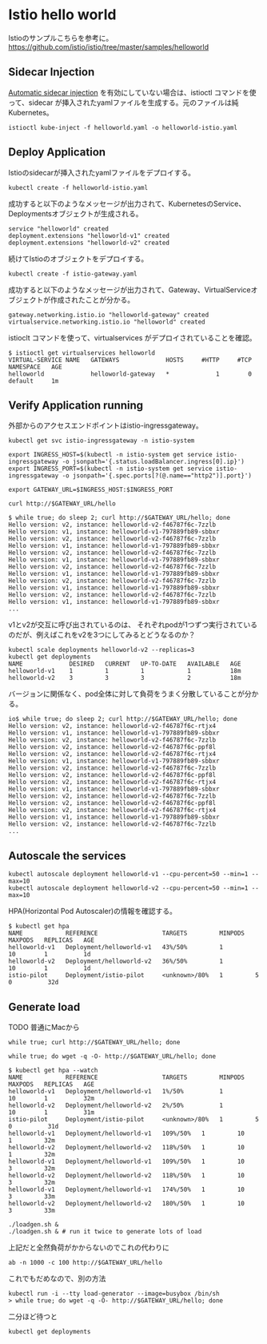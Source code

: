# Istio hello world
Istioのサンプルこちらを参考に。
https://github.com/istio/istio/tree/master/samples/helloworld

## Sidecar Injection
[Automatic sidecar injection](https://istio.io/docs/setup/kubernetes/sidecar-injection/#automatic-sidecar-injection) を有効にしていない場合は、istioctl コマンドを使って、sidecar が挿入されたyamlファイルを生成する。元のファイルは純Kubernetes。

```
istioctl kube-inject -f helloworld.yaml -o helloworld-istio.yaml
```

## Deploy Application
Istioのsidecarが挿入されたyamlファイルをデプロイする。
```
kubectl create -f helloworld-istio.yaml
```

成功すると以下のようなメッセージが出力されて、KubernetesのService、Deploymentsオブジェクトが生成される。
```
service "helloworld" created
deployment.extensions "helloworld-v1" created
deployment.extensions "helloworld-v2" created
```

続けてIstioのオブジェクトをデプロイする。
 ```
 kubectl create -f istio-gateway.yaml
 ```

成功すると以下のようなメッセージが出力されて、Gateway、VirtualServiceオブジェクトが作成されたことが分かる。
```
gateway.networking.istio.io "helloworld-gateway" created
virtualservice.networking.istio.io "helloworld" created
```

istioclt コマンドを使って、virtualservices がデプロイされていることを確認。
```
$ istioctl get virtualservices helloworld
VIRTUAL-SERVICE NAME   GATEWAYS             HOSTS     #HTTP     #TCP      NAMESPACE   AGE
helloworld             helloworld-gateway   *             1        0      default     1m
```


## Verify Application running

外部からのアクセスエンドポイントはistio-ingressgateway。
```
kubectl get svc istio-ingressgateway -n istio-system
```

```
export INGRESS_HOST=$(kubectl -n istio-system get service istio-ingressgateway -o jsonpath='{.status.loadBalancer.ingress[0].ip}')
export INGRESS_PORT=$(kubectl -n istio-system get service istio-ingressgateway -o jsonpath='{.spec.ports[?(@.name=="http2")].port}')

export GATEWAY_URL=$INGRESS_HOST:$INGRESS_PORT
```

```
curl http://$GATEWAY_URL/hello
```

```
$ while true; do sleep 2; curl http://$GATEWAY_URL/hello; done
Hello version: v2, instance: helloworld-v2-f46787f6c-7zzlb
Hello version: v1, instance: helloworld-v1-797889fb89-sbbxr
Hello version: v2, instance: helloworld-v2-f46787f6c-7zzlb
Hello version: v1, instance: helloworld-v1-797889fb89-sbbxr
Hello version: v2, instance: helloworld-v2-f46787f6c-7zzlb
Hello version: v1, instance: helloworld-v1-797889fb89-sbbxr
Hello version: v2, instance: helloworld-v2-f46787f6c-7zzlb
Hello version: v1, instance: helloworld-v1-797889fb89-sbbxr
Hello version: v2, instance: helloworld-v2-f46787f6c-7zzlb
Hello version: v1, instance: helloworld-v1-797889fb89-sbbxr
Hello version: v2, instance: helloworld-v2-f46787f6c-7zzlb
Hello version: v1, instance: helloworld-v1-797889fb89-sbbxr
...
```
v1とv2が交互に呼び出されているのは、
それぞれpodが1つずつ実行されているのだが、例えばこれをv2を3つにしてみるとどうなるのか？

```
kubectl scale deployments helloworld-v2 --replicas=3
kubectl get deployments
NAME             DESIRED   CURRENT   UP-TO-DATE   AVAILABLE   AGE
helloworld-v1    1         1         1            1           18m
helloworld-v2    3         3         3            2           18m
```

バージョンに関係なく、pod全体に対して負荷をうまく分散していることが分かる。
```
io$ while true; do sleep 2; curl http://$GATEWAY_URL/hello; done
Hello version: v2, instance: helloworld-v2-f46787f6c-rtjx4
Hello version: v1, instance: helloworld-v1-797889fb89-sbbxr
Hello version: v2, instance: helloworld-v2-f46787f6c-7zzlb
Hello version: v2, instance: helloworld-v2-f46787f6c-ppf8l
Hello version: v2, instance: helloworld-v2-f46787f6c-rtjx4
Hello version: v1, instance: helloworld-v1-797889fb89-sbbxr
Hello version: v2, instance: helloworld-v2-f46787f6c-7zzlb
Hello version: v2, instance: helloworld-v2-f46787f6c-ppf8l
Hello version: v2, instance: helloworld-v2-f46787f6c-rtjx4
Hello version: v1, instance: helloworld-v1-797889fb89-sbbxr
Hello version: v2, instance: helloworld-v2-f46787f6c-7zzlb
Hello version: v2, instance: helloworld-v2-f46787f6c-ppf8l
Hello version: v2, instance: helloworld-v2-f46787f6c-rtjx4
Hello version: v1, instance: helloworld-v1-797889fb89-sbbxr
Hello version: v2, instance: helloworld-v2-f46787f6c-7zzlb
...
```


## Autoscale the services
```
kubectl autoscale deployment helloworld-v1 --cpu-percent=50 --min=1 --max=10
kubectl autoscale deployment helloworld-v2 --cpu-percent=50 --min=1 --max=10
```

HPA(Horizontal Pod Autoscaler)の情報を確認する。
```
$ kubectl get hpa
NAME            REFERENCE                  TARGETS         MINPODS   MAXPODS   REPLICAS   AGE
helloworld-v1   Deployment/helloworld-v1   43%/50%         1         10        1          1d
helloworld-v2   Deployment/helloworld-v2   36%/50%         1         10        1          1d
istio-pilot     Deployment/istio-pilot     <unknown>/80%   1         5         0          32d
```

## Generate load
TODO
普通にMacから 

``` 
while true; curl http://$GATEWAY_URL/hello; done
```



```
while true; do wget -q -O- http://$GATEWAY_URL/hello; done
```

```
$ kubectl get hpa --watch
NAME            REFERENCE                  TARGETS         MINPODS   MAXPODS   REPLICAS   AGE
helloworld-v1   Deployment/helloworld-v1   1%/50%          1         10        1          32m
helloworld-v2   Deployment/helloworld-v2   2%/50%          1         10        1          31m
istio-pilot     Deployment/istio-pilot     <unknown>/80%   1         5         0          31d
helloworld-v1   Deployment/helloworld-v1   109%/50%   1         10        1         32m
helloworld-v2   Deployment/helloworld-v2   118%/50%   1         10        1         32m
helloworld-v1   Deployment/helloworld-v1   109%/50%   1         10        3         32m
helloworld-v2   Deployment/helloworld-v2   118%/50%   1         10        3         32m
helloworld-v1   Deployment/helloworld-v1   174%/50%   1         10        3         33m
helloworld-v2   Deployment/helloworld-v2   180%/50%   1         10        3         33m
```



```
./loadgen.sh &
./loadgen.sh & # run it twice to generate lots of load
```

上記だと全然負荷がかからないのでこれの代わりに
```
ab -n 1000 -c 100 http://$GATEWAY_URL/hello
```
これでもだめなので、別の方法

```
kubectl run -i --tty load-generator --image=busybox /bin/sh 
> while true; do wget -q -O- http://$GATEWAY_URL/hello; done
```


二分ほど待つと
```
kubectl get deployments
```




